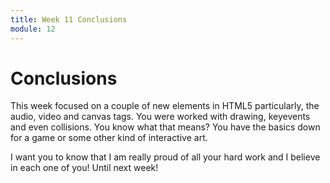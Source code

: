 ```yaml
---
title: Week 11 Conclusions
module: 12
---
```


# Conclusions

This week focused on a couple of new elements in HTML5 particularly, the audio, video and canvas tags.  You were worked with drawing, keyevents and even collisions.  You know what that means?  You have the basics down for a game or some other kind of interactive art.  

I want you to know that I am really proud of all your hard work and I believe in each one of you!  Until next week!